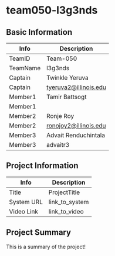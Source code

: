 # team050-l3g3nds

## Basic Information

|   Info      |        Description     |
| ----------- | ---------------------- |
| TeamID      |        Team-050        |
| TeamName    |         l3g3nds        |
| Captain     |       Twinkle Yeruva   |
| Captain     |  tyeruva2@illinois.edu |
| Member1     |       Tamir Battsogt   |
| Member1     |                        |
| Member2     |        Ronje Roy       |
| Member2     |  ronojoy2@illinois.edu |
| Member3     |  Advait Renduchintala  |
| Member3     |        advaitr3        |

## Project Information

|   Info      |        Description     |
| ----------- | ---------------------- |
|  Title      |       ProjectTitle     |
| System URL  |      link_to_system    |
| Video Link  |      link_to_video     |

## Project Summary

This is a summary of the project!
